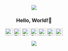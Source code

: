 <p align="center">
  <img src="https://capsule-render.vercel.app/api?type=waving&color=timeGradient&height=120&section=header&animation=twinkling" />
</p>

<h3 align="center">
  Hello, World!👋
</h3>
 
<p align="center">
  <img src="https://img.shields.io/badge/JavaScript-F7DF1E?style=flat-square&logo=javascript&logoColor=white" alt="JavaScript" height="23" />
  <img src="https://img.shields.io/badge/TypeScript-3178C6?style=flat-square&logo=typescript&logoColor=white" alt="TypeScript" height="23" />
  <img src="https://img.shields.io/badge/React-61DAFB?style=flat-square&logo=react&logoColor=white" alt="React" height="23" />
  <img src="https://img.shields.io/badge/React%20Native-61DAFB?style=flat-square&logo=react&logoColor=white" alt="React Native" height="23" />
  <img src="https://img.shields.io/badge/Node.js-339933?style=flat-square&logo=node.js&logoColor=white" alt="Node.js" height="23" />
  <img src="https://img.shields.io/badge/Express-000000?style=flat-square&logo=express&logoColor=white" alt="Express" height="23" />
  <img src="https://img.shields.io/badge/Nest.js-E0234E?style=flat-square&logo=nestjs&logoColor=white" alt="Nest.js" height="23" /> 
</p>

<p align="center">
  <img src="https://capsule-render.vercel.app/api?type=waving&color=timeGradient&height=120&section=footer&animation=twinkling" />
</p>
